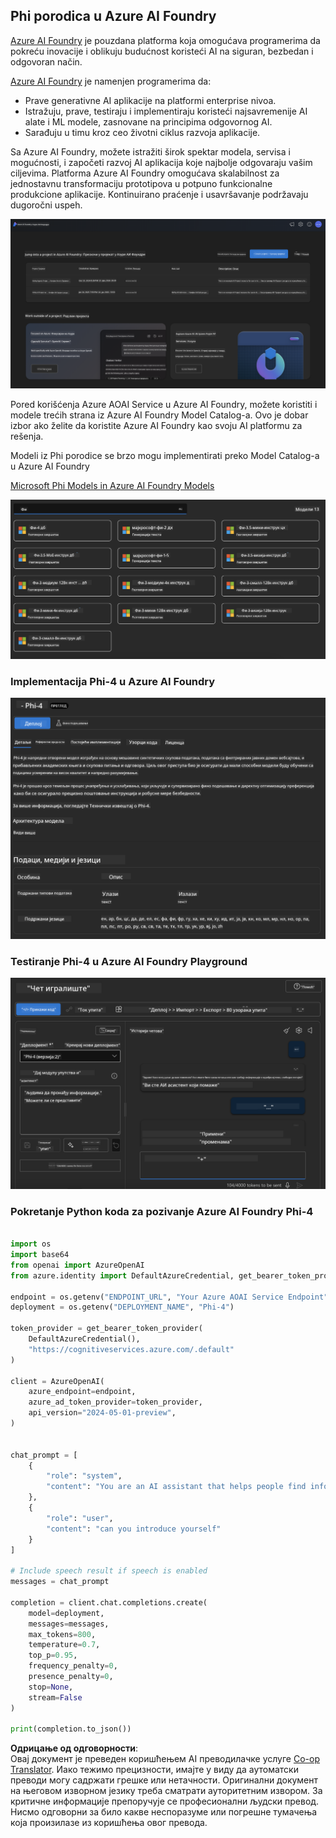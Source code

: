 <!--
CO_OP_TRANSLATOR_METADATA:
{
  "original_hash": "3ae21dc5554e888defbe57946ee995ee",
  "translation_date": "2025-05-09T09:10:26+00:00",
  "source_file": "md/01.Introduction/02/03.AzureAIFoundry.md",
  "language_code": "sr"
}
-->
## Phi porodica u Azure AI Foundry

[Azure AI Foundry](https://ai.azure.com) je pouzdana platforma koja omogućava programerima da pokreću inovacije i oblikuju budućnost koristeći AI na siguran, bezbedan i odgovoran način.

[Azure AI Foundry](https://ai.azure.com) je namenjen programerima da:

- Prave generativne AI aplikacije na platformi enterprise nivoa.
- Istražuju, prave, testiraju i implementiraju koristeći najsavremenije AI alate i ML modele, zasnovane na principima odgovornog AI.
- Sarađuju u timu kroz ceo životni ciklus razvoja aplikacije.

Sa Azure AI Foundry, možete istražiti širok spektar modela, servisa i mogućnosti, i započeti razvoj AI aplikacija koje najbolje odgovaraju vašim ciljevima. Platforma Azure AI Foundry omogućava skalabilnost za jednostavnu transformaciju prototipova u potpuno funkcionalne produkcione aplikacije. Kontinuirano praćenje i usavršavanje podržavaju dugoročni uspeh.

![portal](../../../../../translated_images/AIFoundryPorral.68f0acc7d5f47991d90f78fd199beb1123941bba27c39effe55ebfc1d07f114c.sr.png)

Pored korišćenja Azure AOAI Service u Azure AI Foundry, možete koristiti i modele trećih strana iz Azure AI Foundry Model Catalog-a. Ovo je dobar izbor ako želite da koristite Azure AI Foundry kao svoju AI platformu za rešenja.

Modeli iz Phi porodice se brzo mogu implementirati preko Model Catalog-a u Azure AI Foundry

[Microsoft Phi Models in Azure AI Foundry Models](https://ai.azure.com/explore/models/?selectedCollection=phi)

![ModelCatalog](../../../../../translated_images/AIFoundryModelCatalog.65aadf44c7a47e16a745104efa3ca2b49580c7be190f901a3da6d6533fc37b07.sr.png)

### **Implementacija Phi-4 u Azure AI Foundry**

![Phi4](../../../../../translated_images/AIFoundryPhi4.dd27d994739126af80d23e8ec9d3bfd7e6b518d3993aa729fdd4c26e1add8d35.sr.png)

### **Testiranje Phi-4 u Azure AI Foundry Playground**

![Playground](../../../../../translated_images/AIFoundryPlayground.11365174557f8eac71ce4d439d344dd767a1b04701e9ffe73642feefb099188d.sr.png)

### **Pokretanje Python koda za pozivanje Azure AI Foundry Phi-4**

```python

import os  
import base64
from openai import AzureOpenAI  
from azure.identity import DefaultAzureCredential, get_bearer_token_provider  
        
endpoint = os.getenv("ENDPOINT_URL", "Your Azure AOAI Service Endpoint")  
deployment = os.getenv("DEPLOYMENT_NAME", "Phi-4")  
      
token_provider = get_bearer_token_provider(  
    DefaultAzureCredential(),  
    "https://cognitiveservices.azure.com/.default"  
)  
  
client = AzureOpenAI(  
    azure_endpoint=endpoint,  
    azure_ad_token_provider=token_provider,  
    api_version="2024-05-01-preview",  
)  
  

chat_prompt = [
    {
        "role": "system",
        "content": "You are an AI assistant that helps people find information."
    },
    {
        "role": "user",
        "content": "can you introduce yourself"
    }
] 
    
# Include speech result if speech is enabled  
messages = chat_prompt 

completion = client.chat.completions.create(  
    model=deployment,  
    messages=messages,
    max_tokens=800,  
    temperature=0.7,  
    top_p=0.95,  
    frequency_penalty=0,  
    presence_penalty=0,
    stop=None,  
    stream=False  
)  
  
print(completion.to_json())  

```

**Одрицање од одговорности**:  
Овај документ је преведен коришћењем AI преводилачке услуге [Co-op Translator](https://github.com/Azure/co-op-translator). Иако тежимо прецизности, имајте у виду да аутоматски преводи могу садржати грешке или нетачности. Оригинални документ на његовом изворном језику треба сматрати ауторитетним извором. За критичне информације препоручује се професионални људски превод. Нисмо одговорни за било какве неспоразуме или погрешне тумачења која произилазе из коришћења овог превода.